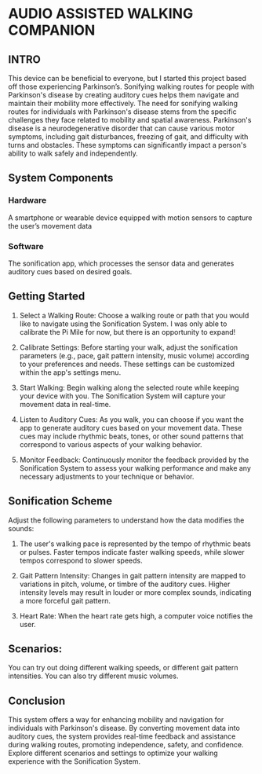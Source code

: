 # AUDIO ASSISTED WALKING COMPANION 
## INTRO
This device can be beneficial to everyone, but I started this project based off those experiencing Parkinson’s. Sonifying walking routes for people with Parkinson's disease by creating auditory cues helps them navigate and maintain their mobility more effectively. The need for sonifying walking routes for individuals with Parkinson's disease stems from the specific challenges they face related to mobility and spatial awareness. Parkinson's disease is a neurodegenerative disorder that can cause various motor symptoms, including gait disturbances, freezing of gait, and difficulty with turns and obstacles. These symptoms can significantly impact a person's ability to walk safely and independently.

## System Components
### Hardware
A smartphone or wearable device equipped with motion sensors to capture the user’s movement data 

### Software
The sonification app, which processes the sensor data and generates auditory cues based on desired goals. 

## Getting Started 
1. Select a Walking Route: Choose a walking route or path that you would like to navigate using the Sonification System. I was only able to calibrate the Pi Mile for now, but there is an opportunity to expand! 

2. Calibrate Settings: Before starting your walk, adjust the sonification parameters (e.g., pace, gait pattern intensity, music volume) according to your preferences and needs. These settings can be customized within the app's settings menu. 

3. Start Walking: Begin walking along the selected route while keeping your device with you. The Sonification System will capture your movement data in real-time. 

4. Listen to Auditory Cues: As you walk, you can choose if you want the app to generate auditory cues based on your movement data. These cues may include rhythmic beats, tones, or other sound patterns that correspond to various aspects of your walking behavior. 

5. Monitor Feedback: Continuously monitor the feedback provided by the Sonification System to assess your walking performance and make any necessary adjustments to your technique or behavior.

## Sonification Scheme
Adjust the following parameters to understand how the data modifies the sounds: 

1. The user's walking pace is represented by the tempo of rhythmic beats or pulses. Faster tempos indicate faster walking speeds, while slower tempos correspond to slower speeds. 

2. Gait Pattern Intensity: Changes in gait pattern intensity are mapped to variations in pitch, volume, or timbre of the auditory cues. Higher intensity levels may result in louder or more complex sounds, indicating a more forceful gait pattern. 

3. Heart Rate: When the heart rate gets high, a computer voice notifies the user.

## Scenarios:
You can try out doing different walking speeds, or different gait pattern intensities. You can also try different music volumes. 

## Conclusion
This system offers a way for enhancing mobility and navigation for individuals with Parkinson's disease. By converting movement data into auditory cues, the system provides real-time feedback and assistance during walking routes, promoting independence, safety, and confidence. Explore different scenarios and settings to optimize your walking experience with the Sonification System.
